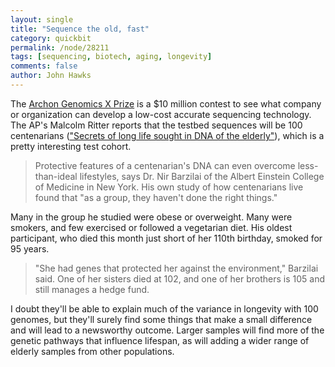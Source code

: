```yaml
---
layout: single 
title: "Sequence the old, fast" 
category: quickbit
permalink: /node/28211
tags: [sequencing, biotech, aging, longevity] 
comments: false 
author: John Hawks 
---
```


The <a href="http://genomics.xprize.org/">Archon Genomics X Prize</a> is a $10 million contest to see what company or organization can develop a low-cost accurate sequencing technology. The AP's Malcolm Ritter reports that the testbed sequences will be 100 centenarians (<a href="http://hosted.ap.org/dynamic/stories/U/US_MED_ELDERLY_DNA">"Secrets of long life sought in DNA of the elderly"</a>), which is a pretty interesting test cohort. 

<blockquote>Protective features of a centenarian's DNA can even overcome less-than-ideal lifestyles, says Dr. Nir Barzilai of the Albert Einstein College of Medicine in New York. His own study of how centenarians live found that "as a group, they haven't done the right things."</blockquote>

Many in the group he studied were obese or overweight. Many were smokers, and few exercised or followed a vegetarian diet. His oldest participant, who died this month just short of her 110th birthday, smoked for 95 years.</blockquote>

<blockquote>"She had genes that protected her against the environment," Barzilai said. One of her sisters died at 102, and one of her brothers is 105 and still manages a hedge fund.</blockquote>

I doubt they'll be able to explain much of the variance in longevity with 100 genomes, but they'll surely find some things that make a small difference and will lead to a newsworthy outcome. Larger samples will find more of the genetic pathways that influence lifespan, as will adding a wider range of elderly samples from other populations. 


